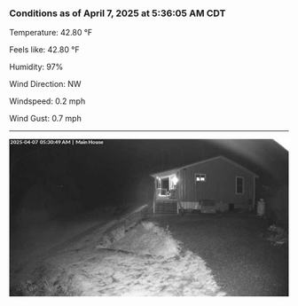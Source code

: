 ### Conditions as of April 7, 2025 at 5:36:05 AM CDT 

Temperature: 42.80 &deg;F

Feels like: 42.80 &deg;F

Humidity: 97%

Wind Direction: NW

Windspeed: 0.2 mph

Wind Gust: 0.7 mph

---

<img src="./images/latest.jpeg"/>

